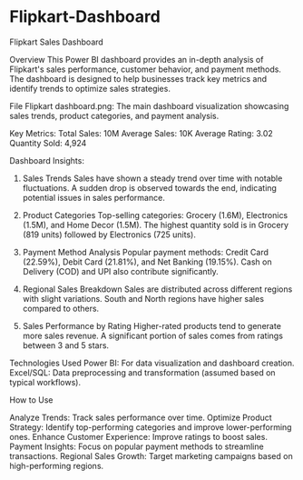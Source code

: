 # Flipkart-Dashboard
Flipkart Sales Dashboard

Overview
This Power BI dashboard provides an in-depth analysis of Flipkart's sales performance, customer behavior, and payment methods. The dashboard is designed to help businesses track key metrics and identify trends to optimize sales strategies.

File
Flipkart dashboard.png: The main dashboard visualization showcasing sales trends, product categories, and payment analysis.

Key Metrics:
Total Sales: 10M
Average Sales: 10K
Average Rating: 3.02
Quantity Sold: 4,924

Dashboard Insights:

1. Sales Trends
Sales have shown a steady trend over time with notable fluctuations.
A sudden drop is observed towards the end, indicating potential issues in sales performance.

2. Product Categories
Top-selling categories: Grocery (1.6M), Electronics (1.5M), and Home Decor (1.5M).
The highest quantity sold is in Grocery (819 units) followed by Electronics (725 units).

3. Payment Method Analysis
Popular payment methods: Credit Card (22.59%), Debit Card (21.81%), and Net Banking (19.15%).
Cash on Delivery (COD) and UPI also contribute significantly.

4. Regional Sales Breakdown
Sales are distributed across different regions with slight variations.
South and North regions have higher sales compared to others.

5. Sales Performance by Rating
Higher-rated products tend to generate more sales revenue.
A significant portion of sales comes from ratings between 3 and 5 stars.

Technologies Used
Power BI: For data visualization and dashboard creation.
Excel/SQL: Data preprocessing and transformation (assumed based on typical workflows).

How to Use

Analyze Trends: Track sales performance over time.
Optimize Product Strategy: Identify top-performing categories and improve lower-performing ones.
Enhance Customer Experience: Improve ratings to boost sales.
Payment Insights: Focus on popular payment methods to streamline transactions.
Regional Sales Growth: Target marketing campaigns based on high-performing regions.
